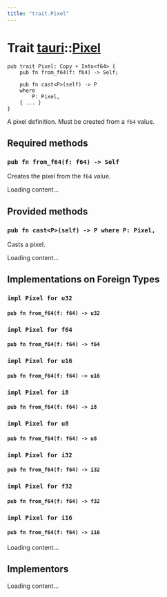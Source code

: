 ```yaml
---
title: "trait.Pixel"
---
```


# Trait [tauri](/docs/api/rust/tauri/index.html)::​[Pixel](/docs/api/rust/tauri/)

    pub trait Pixel: Copy + Into<f64> {
        pub fn from_f64(f: f64) -> Self;

        pub fn cast<P>(self) -> P
        where
            P: Pixel,
        { ... }
    }

A pixel definition. Must be created from a `f64` value.

## Required methods

### `pub fn from_f64(f: f64) -> Self`

Creates the pixel from the `f64` value.

Loading content...

## Provided methods

### `pub fn cast<P>(self) -> P where P: Pixel,`

Casts a pixel.

Loading content...

## Implementations on Foreign Types

### `impl Pixel for u32`

#### `pub fn from_f64(f: f64) -> u32`

### `impl Pixel for f64`

#### `pub fn from_f64(f: f64) -> f64`

### `impl Pixel for u16`

#### `pub fn from_f64(f: f64) -> u16`

### `impl Pixel for i8`

#### `pub fn from_f64(f: f64) -> i8`

### `impl Pixel for u8`

#### `pub fn from_f64(f: f64) -> u8`

### `impl Pixel for i32`

#### `pub fn from_f64(f: f64) -> i32`

### `impl Pixel for f32`

#### `pub fn from_f64(f: f64) -> f32`

### `impl Pixel for i16`

#### `pub fn from_f64(f: f64) -> i16`

Loading content...

## Implementors

Loading content...
